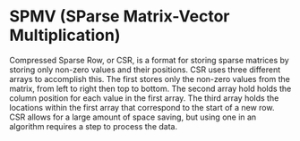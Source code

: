 SPMV (SParse Matrix-Vector Multiplication)
===========================================

Compressed Sparse Row, or CSR, is a format for storing sparse matrices by storing only non-zero values and their positions. CSR uses three different
arrays to accomplish this. The first stores only the non-zero values from the matrix, from left to right then top to bottom.  The second array hold holds the column position for each value in the first array. The third array holds the locations within the first array that correspond to the start of a new row. CSR allows for a large amount of space saving, but using one in an algorithm requires a step to process the data.
